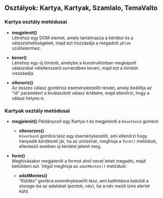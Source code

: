 ## Osztályok: Kartya, Kartyak, Szamlalo, TemaValto

### Kartya osztály metódusai

- **megjelenit()**  
  Létrehoz egy DOM elemet, amely tartalmazza a kérdést és a válaszlehetőségeket, majd ezt hozzáadja a megadott `pElem` szülőelemhez.

- **kever()**  
  Létrehoz egy új tömböt, amelybe a konstruktorban megkapott válaszokat véletlenszerű sorrendben keveri, majd ezt a tömböt visszaadja.

- **ellenoriz()**  
  Az összes válasz gombhoz eseménykezelőt rendel, amely beállítja az "id" paramétert a kiválasztott válasz értékére, majd ellenőrzi, hogy a válasz helyes-e.

### Kartyak osztály metódusai

- **megjelenit()**
  Példányosít egy Kartya-t és megjeleníti a `Következő` gombot

  - **ellenorzes()**  
  `Következő` gombra tesz egy eseménykezelőt, ami ellenőrzi hogy hányadik kérdésnél jár, ha az utolsónál, meghívja a `form()` metódust, ellenkező esetben új kérdést jelenít meg.

- **form()**  
  Meghívásakor megjeleníti a formot ahol nevet lehet megadni, majd beküldeni ezt. Végül meghívja az `adatMentes()` metódust.

  - **adatMentes()**  
  "Küldés" gombra eseménykezelőt tesz, ami kattintásra beküldi a storage-ba az adatokat (pontok, név), ha a név mező üres alertet küld.
